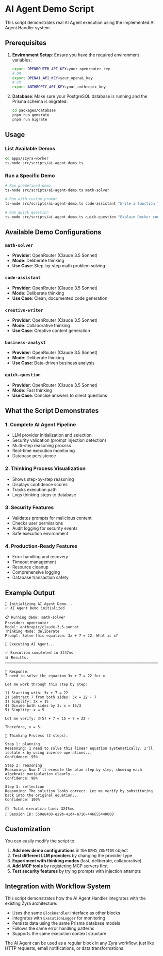 # AI Agent Demo Script

This script demonstrates real AI Agent execution using the implemented AI Agent Handler system.

## Prerequisites

1. **Environment Setup**: Ensure you have the required environment variables:
   ```bash
   export OPENROUTER_API_KEY=your_openrouter_key
   # OR
   export OPENAI_API_KEY=your_openai_key
   # OR  
   export ANTHROPIC_API_KEY=your_anthropic_key
   ```

2. **Database**: Make sure your PostgreSQL database is running and the Prisma schema is migrated:
   ```bash
   cd packages/database
   pnpm run generate
   pnpm run migrate
   ```

## Usage

### List Available Demos
```bash
cd apps/zzyra-worker
ts-node src/scripts/ai-agent-demo.ts
```

### Run a Specific Demo
```bash
# Run predefined demo
ts-node src/scripts/ai-agent-demo.ts math-solver

# Run with custom prompt
ts-node src/scripts/ai-agent-demo.ts code-assistant "Write a function to reverse a string in Python"

# Run quick question
ts-node src/scripts/ai-agent-demo.ts quick-question "Explain Docker containers in simple terms"
```

## Available Demo Configurations

### `math-solver`
- **Provider**: OpenRouter (Claude 3.5 Sonnet)
- **Mode**: Deliberate thinking
- **Use Case**: Step-by-step math problem solving

### `code-assistant` 
- **Provider**: OpenRouter (Claude 3.5 Sonnet)
- **Mode**: Deliberate thinking
- **Use Case**: Clean, documented code generation

### `creative-writer`
- **Provider**: OpenRouter (Claude 3.5 Sonnet)  
- **Mode**: Collaborative thinking
- **Use Case**: Creative content generation

### `business-analyst`
- **Provider**: OpenRouter (Claude 3.5 Sonnet)
- **Mode**: Deliberate thinking
- **Use Case**: Data-driven business analysis

### `quick-question`
- **Provider**: OpenRouter (Claude 3.5 Sonnet)
- **Mode**: Fast thinking
- **Use Case**: Concise answers to direct questions

## What the Script Demonstrates

### 1. **Complete AI Agent Pipeline**
- LLM provider initialization and selection
- Security validation (prompt injection detection)
- Multi-step reasoning process
- Real-time execution monitoring
- Database persistence

### 2. **Thinking Process Visualization**
- Shows step-by-step reasoning
- Displays confidence scores
- Tracks execution path
- Logs thinking steps to database

### 3. **Security Features**
- Validates prompts for malicious content
- Checks user permissions
- Audit logging for security events
- Safe execution environment

### 4. **Production-Ready Features**
- Error handling and recovery
- Timeout management
- Resource cleanup
- Comprehensive logging
- Database transaction safety

## Example Output

```
🚀 Initializing AI Agent Demo...
✅ AI Agent Demo initialized

📋 Running demo: math-solver
Provider: openrouter
Model: anthropic/claude-3.5-sonnet
Thinking Mode: deliberate
Prompt: Solve this equation: 3x + 7 = 22. What is x?

🤖 Executing AI Agent...

✅ Execution completed in 3247ms
📊 Results:
────────────────────────────────────────────────────────────────────────────────

📝 Response:
I need to solve the equation 3x + 7 = 22 for x.

Let me work through this step by step:

1) Starting with: 3x + 7 = 22
2) Subtract 7 from both sides: 3x = 22 - 7
3) Simplify: 3x = 15
4) Divide both sides by 3: x = 15/3
5) Simplify: x = 5

Let me verify: 3(5) + 7 = 15 + 7 = 22 ✓

Therefore, x = 5.

🧠 Thinking Process (3 steps):

Step 1: planning
Reasoning: I need to solve this linear equation systematically. I'll isolate x by using inverse operations...
Confidence: 95%

Step 2: reasoning  
Reasoning: Now I'll execute the plan step by step, showing each algebraic manipulation clearly...
Confidence: 98%

Step 3: reflection
Reasoning: The solution looks correct. Let me verify by substituting back into the original equation...
Confidence: 100%

⏱️  Total execution time: 3247ms
💾 Session ID: 550e8400-e29b-41d4-a716-446655440000
```

## Customization

You can easily modify the script to:

1. **Add new demo configurations** in the `DEMO_CONFIGS` object
2. **Test different LLM providers** by changing the provider type
3. **Experiment with thinking modes** (fast, deliberate, collaborative)
4. **Add MCP tools** by registering MCP servers first
5. **Test security features** by trying prompts with injection attempts

## Integration with Workflow System

This script demonstrates how the AI Agent Handler integrates with the existing Zyra architecture:

- Uses the same `BlockHandler` interface as other blocks
- Integrates with `ExecutionLogger` for monitoring
- Persists data using the same Prisma database models
- Follows the same error handling patterns
- Supports the same execution context structure

The AI Agent can be used as a regular block in any Zyra workflow, just like HTTP requests, email notifications, or data transformations.